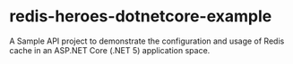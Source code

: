 # redis-heroes-dotnetcore-example
A Sample API project to demonstrate the configuration and usage of Redis cache in an ASP.NET Core (.NET 5) application space.
